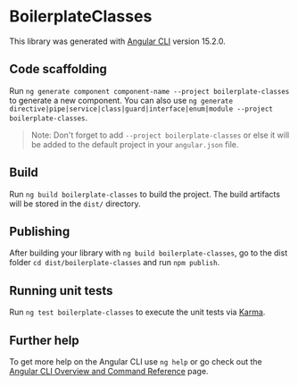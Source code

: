 # BoilerplateClasses

This library was generated with [Angular CLI](https://github.com/angular/angular-cli) version 15.2.0.

## Code scaffolding

Run `ng generate component component-name --project boilerplate-classes` to generate a new component. You can also use `ng generate directive|pipe|service|class|guard|interface|enum|module --project boilerplate-classes`.
> Note: Don't forget to add `--project boilerplate-classes` or else it will be added to the default project in your `angular.json` file. 

## Build

Run `ng build boilerplate-classes` to build the project. The build artifacts will be stored in the `dist/` directory.

## Publishing

After building your library with `ng build boilerplate-classes`, go to the dist folder `cd dist/boilerplate-classes` and run `npm publish`.

## Running unit tests

Run `ng test boilerplate-classes` to execute the unit tests via [Karma](https://karma-runner.github.io).

## Further help

To get more help on the Angular CLI use `ng help` or go check out the [Angular CLI Overview and Command Reference](https://angular.io/cli) page.

